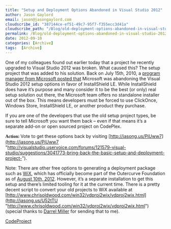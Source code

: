 ```yaml
---
title: "Setup and Deployment Options Abandoned in Visual Studio 2012"
author: Jason Gaylord
email: jason@jasongaylord.com
cloudscribe_id: "387144ce-ef51-49c7-95f7-f355ecc3d41a"
cloudscribe_path: "/Blog/old-deployment-options-abandoned-in-visual-studio-2012"
permalink: /Blog/old-deployment-options-abandoned-in-visual-studio-2012
date: 2012-09-10
categories: [Archive]
tags:  [Archive]
---
```


One of my colleagues found out earlier today that a project he recently upgraded to Visual Studio 2012 was broken. What caused this? The setup project that was added to his solution. Back on July 15th, 2010, a [program manager from Microsoft posted that](http://jasong.us/PiU7K4) Microsoft was abandoning the Visual Studio 2012 setup options in favor of InstallShield LE. While InstallShield does have it’s purpose and many consider it to be the best (or only) real setup solution out there, the Microsoft team offers no standalone installer out of the box. This means developers must be forced to use ClickOnce, Windows Store, InstallShield LE, or another product they purchase.

If you are one of the developers that use the old setup project types, be sure to tell Microsoft you want them back – even if that means it’s a separate add-on or open sourced project on CodePlex.

<span style="font-family: segoe ui semibold;" face="Segoe UI Semibold">**Action:** </span>Vote to get these options back by visiting [http://jasong.us/PiUww7](http://jasong.us/PiUww7 "http://visualstudio.uservoice.com/forums/121579-visual-studio/suggestions/3041773-bring-back-the-basic-setup-and-deployment-project-").

Note: There are other free options to generating a deployment package such as [WiX](http://jasong.us/RyhWzm), which has officially become part of the Outercurve Foundation as of [August 10th, 2012](http://jasong.us/RyhO2O). However, it’s a separate installation to get this setup and there’s limited tooling for it at the current time. There is a pretty decent script to convert your old projects to WiX available at [http://www.chrisoldwood.com/win32/vdproj2wix/vdproj2wix.html](http://jasong.us/U52tTU "http://www.chrisoldwood.com/win32/vdproj2wix/vdproj2wix.html") (special thanks to [Darrel Miller](http://jasong.us/U52DL9) for sending that to me).

[CodeProject](http://www.codeproject.com)
